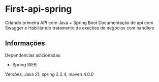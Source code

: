 # First-api-spring
Criando primeira API com Java + Spring Boot
Documentação de api com Swagger e Habilitando tratamento de exeções de negócios com handlers

## Informações
Dependencias adicionadas
- Spring WEB

Versões:  Java 21, spring 3.2.4, maven 4.0.0
